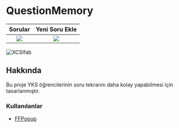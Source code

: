 
# QuestionMemory

Sorular             |  Yeni Soru Ekle
:-------------------------:|:-------------------------:
![](https://i.imgur.com/SIx75hS.png)  |  ![]([img]https://i.imgur.com/8IvSf5s.png)
![XCSlfab](https://user-images.githubusercontent.com/67416483/109527114-5a2cdb80-7ac4-11eb-9d70-77ee75931347.png)
## Hakkında
Bu proje YKS öğrencilerinin soru tekrarını daha kolay yapabilmesi için tasarlanmıştır. 

### Kullanılanlar
- [FFPopup](https://github.com/JonyFang/FFPopup "FFPopup")
